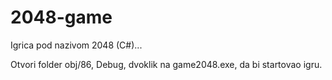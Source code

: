 # 2048-game
Igrica pod nazivom 2048 (C#)...

Otvori folder obj/86, Debug, dvoklik na game2048.exe, da bi startovao igru.
